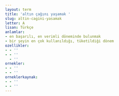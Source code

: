```yaml
---
layout: term
title: 'altın çağını yaşamak '
slug: altin-cagini-yasamak
letter: A
lisan: Türkçe
anlamlar:
- en başarılı, en verimli döneminde bulunmak
- bir şeyin en çok kullanıldığı, tüketildiği dönem
ozellikler:
- - ''
- - ''
  - ''
ornekler:
- - ''
- - ''
orneklerkaynak:
- - ''
- - ''
---
```

